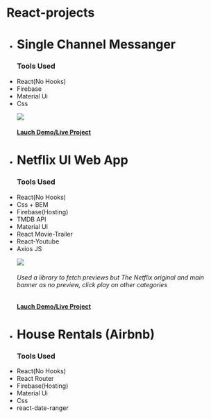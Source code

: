  # React-projects

 
<ul>
  <li><h1>Single Channel Messanger</h1>
   <p><h3>Tools Used</h3><li>React(No Hooks)</li><li>Firebase</li><li>Material Ui</li> <li>Css</li></P>
   <img src="https://github.com/abodmicheal/React-projects/blob/master/Single-Channel-Messanger/public/20200825_112955.gif?raw=true" />
   <h4><a href="https://single-channel-messanger.web.app" target="_blank">Lauch Demo/Live Project</a></h4>
    
 <li><h1>Netflix UI Web App</h1>
   <p><h3>Tools Used</h3><li>React(No Hooks)</li><li>Css + BEM</li><li>Firebase(Hosting)</li><li>TMDB API</li><li>Material UI</li><li>React Movie-Trailer</li><li>React-Youtube</li><li>Axios JS</li></P>
     <img src="https://github.com/abodmicheal/React-projects/blob/master/gifs/20200915_142422.gif?raw=true" />
     <h6>Used a library to fetch previews but The Netflix original and main banner as no preview,  click play on other categories </h6>
     <h4><a href="https://netflix-clone-dd230.web.app/" target="_blank">Lauch Demo/Live Project</a></h4>

   <li><h1>House Rentals (Airbnb)</h1>
    <p><h3>Tools Used</h3><li>React(No Hooks)</li><li>React Router</li><li>Firebase(Hosting)</li><li>Material Ui</li><li>Css</li><li>react-date-ranger</li></P>
    
    
    
